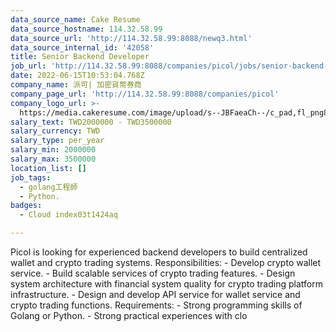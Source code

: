 ```yaml
---
data_source_name: Cake Resume
data_source_hostname: 114.32.58.99
data_source_url: 'http://114.32.58.99:8088/newq3.html'
data_source_internal_id: '42058'
title: Senior Backend Developer
job_url: 'http://114.32.58.99:8088/companies/picol/jobs/senior-backend-developer-756955'
date: 2022-06-15T10:53:04.768Z
company_name: 派可| 加密貨幣券商
company_page_url: 'http://114.32.58.99:8088/companies/picol'
company_logo_url: >-
  https://media.cakeresume.com/image/upload/s--JBFaeaCh--/c_pad,fl_png8,h_200,w_200/v1644463914/kuwfb6vcvyyib7huka0v.png
salary_text: TWD2000000 - TWD3500000
salary_currency: TWD
salary_type: per_year
salary_min: 2000000
salary_max: 3500000
location_list: []
job_tags:
  - golang工程師
  - Python.
badges:
  - Cloud index03t1424aq

---
```


Picol is looking for experienced backend developers to build centralized wallet and crypto trading systems. Responsibilities: - Develop crypto wallet service. - Build scalable services of crypto trading features. - Design system architecture with financial system quality for crypto trading platform infrastructure. - Design and develop API service for wallet service and crypto trading functions. Requirements: - Strong programming skills of Golang or Python. - Strong practical experiences with clo